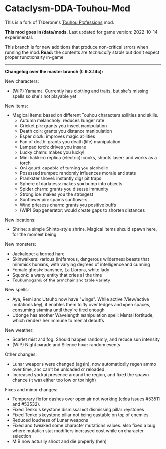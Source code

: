 # Cataclysm-DDA-Touhou-Mod
This is a fork of Taberone's [Touhou Professions](https://github.com/Taberone/Cataclysm-DDA-Touhou-Mod) mod.

**This mod goes in /data/mods**.  Last updated for game version: 2022-10-14 experimental.

This branch is for new additions that produce non-critical errors when running the mod.  **Read:** the contents are *technically* stable but don't expect proper functionality in-game

----

**Changelog over the master branch (0.9.3.14c):**

New characters:
* (WIP) Yamame. Currently has clothing and traits, but she's missing spells so she's not playable yet


New items:
* Magical items: based on different Touhou characters abilities and skills.
    * Autumn melancholy: reduces hunger rate
    * Cricket pin: grants you insect manipulation
    * Death coin: grants you distance manipulation
    * Esper cloak: improves magic abilities
    * Fan of death: grants you death (life) manipulation
    * Lampad torch: drives you insane
    * Lucky charm: makes you lucky!
    * Mini hakkero replica (electric): cooks, shoots lasers and works as a torch
    * Oni gourd: capable of turning you alcoholic
    * Posessed trumpet: randomly influences morale and stats
    * Prankster shovel: instantly digs pit traps
    * Sphere of darkness: makes you bump into objects
    * Spider charm: grants you disease immunity
    * Strong ice: makes you the strongest
    * Sunflower pin: spams sunflowers
    * Wind priesess charm: grants you positive buffs
    * (WIP) Gap generator: would create gaps to shorten distances


New locations:
* Shrine: a simple Shinto-style shrine.  Magical items should spawn here, for the moment being.


New monsters:
* Jackalope: a horned hare
* Skinwalkers: various (in)famous, dangerous wilderness beasts that mimmick humans, with varying degrees of intelligence and cunning
* Female ghosts: banshee, La Llorona, white lady
* Squonk: a warty entity that cries all the time
* Tsukumogami: of the armchair and table variety


New spells:
* Aya, Remi and Utsuho now have "wings". While active (View/active mutations key), it enables them to fly over ledges and open spaces, consuming stamina until they're tired enough
* Udonge has another Wavelength manipulation spell: Mental fortitude, which renders her immune to mental debuffs


New weather:
* Scarlet mist and fog. Should happen randomly, and reduce sun intensity
* (WIP) Night parade and Silence hour: random events


Other changes:
* Lunar weapons were changed (again), now automatically regen ammo over time, and can't be unloaded or reloaded
* Increased youkai presence around the region, and fixed the spawn chance (it was either too low or too high)


Fixes and minor changes:
* Temporary fix for dashes over open air not working (cdda issues #53511 and #53532).
* Fixed Tenko's keystone dismissal not dismissing pillar keystones
* Fixed Tenko's keystone pillar not being castable on top of enemies
* Reduced loudness of Lunar weapons
* Fixed and tweaked some character mutations values. Also fixed a bug where mutation stat modifiers increased cost while on character selection
* MIB now actually shoot and die properly (heh)
